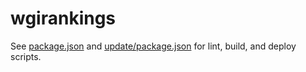 # wgirankings
See [package.json](package.json) and [update/package.json](update/package.json)
for lint, build, and deploy scripts.
